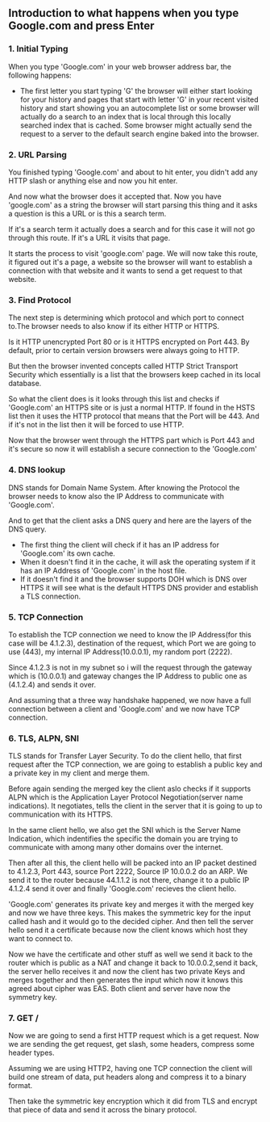 ## Introduction to what happens when you type Google.com and press Enter

### 1. Initial Typing

When you type 'Google.com' in your web browser address bar, the following happens:
- The first letter you start typing 'G' the browser will either start looking for your history and pages that start with letter 'G' in your recent visited history and start showing you an autocomplete list or some browser will actually do a search to an index that is local through this locally searched index that is cached. Some browser might actually send the request to a server to the default search engine baked into the browser.

### 2. URL Parsing

You finished typing 'Google.com' and about to hit enter, you didn't add any HTTP slash or anything else and now you hit enter. 

And now what the browser does it accepted that. Now you have 'google.com' as a string the browser will start parsing this thing and it asks a question is this a URL or is this a search term.

 If it's a search term it actually does a search and for this case it will not go through this route. If it's a URL it visits that page. 

It starts the process to visit 'google.com' page. We will now take this route, it figured out it's a page, a website so the browser will want to establish a connection with that website and it wants to send a get request to that website.

### 3. Find Protocol

The next step is determining which protocol and which port to connect to.The browser needs to also know if its either HTTP or HTTPS.

Is it HTTP unencrypted Port 80 or is it HTTPS encrypted on Port 443. By default, prior to certain version browsers were always going to HTTP.

But then the browser invented concepts called HTTP Strict Transport Security which essentially is a list that the browsers keep cached in its local database. 

So what the client does is it looks through this list and checks if 'Google.com' an HTTPS site or is just a normal HTTP. If found in the HSTS list then it uses the HTTP protocol that means that the Port will be 443. And if it's not in the list then it will be forced to use HTTP.

Now that the browser went through the HTTPS part which is Port 443 and it's secure so now it will establish a secure connection to the 'Google.com'

### 4. DNS lookup

DNS stands for Domain Name System. After knowing the Protocol the browser needs to know also the IP Address to communicate with 'Google.com'.

And to get that the client asks a DNS query and here are the layers of the DNS query. 
- The first thing the client will check if it has an IP address for 'Google.com' its own cache.
- When it doesn't find it in the cache, it will ask the operating system if it has an IP Address of 'Google.com' in the host file.
- If it doesn't find it and the browser supports DOH which is DNS over HTTPS it will see what is the default HTTPS DNS provider and establish a TLS connection.

### 5. TCP Connection

To establish the TCP connection we need to know the IP Address(for this case will be 4.1.2.3), destination of the request, which Port we are going to use (443), my internal IP Address(10.0.0.1), my random port (2222).

Since 4.1.2.3 is not in my subnet so i will the request through the gateway which is (10.0.0.1) and gateway changes the IP Address to public one as (4.1.2.4) and sends it over.

And assuming that a three way handshake happened, we now have a full connection between a client and 'Google.com' and we now have TCP connection.

### 6. TLS, ALPN, SNI

TLS stands for Transfer Layer Security. To do the client hello, that first request after the TCP connection, we are going to establish a public key and a private key in my client and merge them. 

Before again sending the merged key the client aslo checks if it supports ALPN which is the Application Layer Protocol Negotiation(server name indications). It negotiates, tells the client in the server that it is going to up to communication with its HTTPS.

In the same client hello, we also get the SNI which is the Server Name Indication, which indentifies the specific the domain you are trying to communicate with among many other domains over the internet.

Then after all this, the client hello will be packed into an IP packet destined to 4.1.2.3, Port 443, source Port 2222, Source IP 10.0.0.2 do an ARP. We send it to the router because 44.1.1.2 is not there, change it to a public IP 4.1.2.4 send it over and finally 'Google.com' recieves the client hello.

'Google.com' generates its private key and merges it with the merged key and now we have three keys. This makes the symmetric key for the input called hash and it would go to the decided cipher. And then tell the server hello send it a certificate because now the client knows which host they want to connect to.

Now we have the certificate and other stuff as well we send it back to the router which is public as a NAT and change it back to 10.0.0.2,send it back, the server hello receives it and now the client has two private Keys and merges together and then generates the input which now it knows this agreed about cipher was EAS. Both client and server have now the symmetry key.

### 7. GET /

Now we are going to send a first HTTP request which is a get request. Now we are sending the get request, get slash, some headers, compress some header types.

Assuming we are using HTTP2, having one TCP connection the client will build one stream of data, put headers along and compress it to a binary format.

Then take the symmetric key encryption which it did from TLS and encrypt that piece of data and send it across the binary protocol.